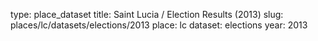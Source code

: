 type: place_dataset
title: Saint Lucia / Election Results (2013)
slug: places/lc/datasets/elections/2013
place: lc
dataset: elections
year: 2013
